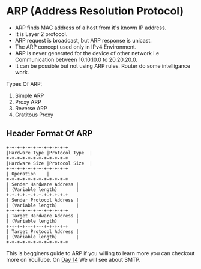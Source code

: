 # ARP (Address Resolution Protocol)
- ARP finds MAC address of a host from it's known IP address.
- It is Layer 2 protocol.
- ARP request is broadcast, but ARP response is unicast.
- The ARP concept used only in IPv4 Environment.
- ARP is never generated for the device of other network i.e Communication between 10.10.10.0 to 20.20.20.0.
- It can be possible but not using ARP rules. Router do some intelligance work.

Types Of ARP:
1. Simple ARP
2. Proxy ARP
3. Reverse ARP
4. Gratitous Proxy

## Header Format Of ARP
```
+-+-+-+-+-+-+-+-+-+-+-+
|Hardware Type |Protocol Type  |
+-+-+-+-+-+-+-+-+-+-+-+
|Hardware Size |Protocol Size  |
+-+-+-+-+-+-+-+-+-+-+-+
| Operation    |
+-+-+-+-+-+-+-+-+-+-+-+
| Sender Hardware Address |
| (Variable length)       |
+-+-+-+-+-+-+-+-+-+-+-+
| Sender Protocol Address |
| (Variable length)       |
+-+-+-+-+-+-+-+-+-+-+-+
| Target Hardware Address |
| (Variable length)       |
+-+-+-+-+-+-+-+-+-+-+-+
| Target Protocol Address |
| (Variable length)       |
+-+-+-+-+-+-+-+-+-+-+-+
```

This is begginers guide to ARP if you willing to learn more you can checkout more on YouTube. On [Day 14](day14.md) We will see about SMTP.